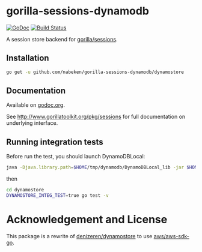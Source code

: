 # gorilla-sessions-dynamodb

[![GoDoc](http://img.shields.io/badge/go-documentation-blue.svg?style=flat-square)](http://godoc.org/github.com/nabeken/gorilla-sessions-dynamodb/dynamostore) [![Build Status](https://travis-ci.org/nabeken/gorilla-sessions-dynamodb.svg?branch=master)](https://travis-ci.org/nabeken/gorilla-sessions-dynamodb)

A session store backend for [gorilla/sessions](http://www.gorillatoolkit.org/pkg/sessions).

## Installation

```sh
go get -u github.com/nabeken/gorilla-sessions-dynamodb/dynamostore
```

## Documentation

Available on [godoc.org](http://godoc.org/github.com/nabeken/gorilla-sessions-dynamodb/dynamostore).

See http://www.gorillatoolkit.org/pkg/sessions for full documentation on underlying interface.

## Running integration tests

Before run the test, you should launch DynamoDBLocal:

```sh
java -Djava.library.path=$HOME/tmp/dynamodb/DynamoDBLocal_lib -jar $HOME/tmp/dynamodb/DynamoDBLocal.jar -inMemory
```

then

```sh
cd dynamostore
DYNAMOSTORE_INTEG_TEST=true go test -v
```

# Acknowledgement and License

This package is a rewrite of [denizeren/dynamostore](https://github.com/denizeren/dynamostore)
to use [aws/aws-sdk-go](https://github.com/aws/aws-sdk-go).
